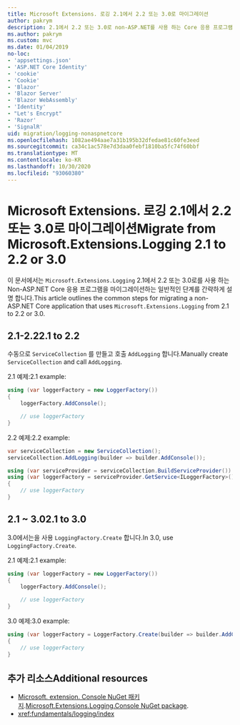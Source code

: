 ```yaml
---
title: Microsoft Extensions. 로깅 2.1에서 2.2 또는 3.0로 마이그레이션
author: pakrym
description: 2.1에서 2.2 또는 3.0로 non-ASP.NET를 사용 하는 Core 응용 프로그램을 마이그레이션하는 방법에 대해 알아봅니다.
ms.author: pakrym
ms.custom: mvc
ms.date: 01/04/2019
no-loc:
- 'appsettings.json'
- 'ASP.NET Core Identity'
- 'cookie'
- 'Cookie'
- 'Blazor'
- 'Blazor Server'
- 'Blazor WebAssembly'
- 'Identity'
- "Let's Encrypt"
- 'Razor'
- 'SignalR'
uid: migration/logging-nonaspnetcore
ms.openlocfilehash: 1082ae494aae7a31b195b32dfedae81c60fe3eed
ms.sourcegitcommit: ca34c1ac578e7d3daa0febf1810ba5fc74f60bbf
ms.translationtype: MT
ms.contentlocale: ko-KR
ms.lasthandoff: 10/30/2020
ms.locfileid: "93060380"
---
```

# <a name="migrate-from-microsoftextensionslogging-21-to-22-or-30"></a><span data-ttu-id="9ef96-103">Microsoft Extensions. 로깅 2.1에서 2.2 또는 3.0로 마이그레이션</span><span class="sxs-lookup"><span data-stu-id="9ef96-103">Migrate from Microsoft.Extensions.Logging 2.1 to 2.2 or 3.0</span></span>

<span data-ttu-id="9ef96-104">이 문서에서는 `Microsoft.Extensions.Logging` 2.1에서 2.2 또는 3.0로를 사용 하는 Non-ASP.NET Core 응용 프로그램을 마이그레이션하는 일반적인 단계를 간략하게 설명 합니다.</span><span class="sxs-lookup"><span data-stu-id="9ef96-104">This article outlines the common steps for migrating a non-ASP.NET Core application that uses `Microsoft.Extensions.Logging` from 2.1 to 2.2 or 3.0.</span></span>

## <a name="21-to-22"></a><span data-ttu-id="9ef96-105">2.1-2.2</span><span class="sxs-lookup"><span data-stu-id="9ef96-105">2.1 to 2.2</span></span>

<span data-ttu-id="9ef96-106">수동으로 `ServiceCollection` 를 만들고 호출 `AddLogging` 합니다.</span><span class="sxs-lookup"><span data-stu-id="9ef96-106">Manually create `ServiceCollection` and call `AddLogging`.</span></span>

<span data-ttu-id="9ef96-107">2.1 예제:</span><span class="sxs-lookup"><span data-stu-id="9ef96-107">2.1 example:</span></span>

```csharp
using (var loggerFactory = new LoggerFactory())
{
    loggerFactory.AddConsole();

    // use loggerFactory
}
```

<span data-ttu-id="9ef96-108">2.2 예제:</span><span class="sxs-lookup"><span data-stu-id="9ef96-108">2.2 example:</span></span>

```csharp
var serviceCollection = new ServiceCollection();
serviceCollection.AddLogging(builder => builder.AddConsole());

using (var serviceProvider = serviceCollection.BuildServiceProvider())
using (var loggerFactory = serviceProvider.GetService<ILoggerFactory>())
{
    // use loggerFactory
}
```

## <a name="21-to-30"></a><span data-ttu-id="9ef96-109">2.1 ~ 3.0</span><span class="sxs-lookup"><span data-stu-id="9ef96-109">2.1 to 3.0</span></span>

<span data-ttu-id="9ef96-110">3.0에서는을 사용 `LoggingFactory.Create` 합니다.</span><span class="sxs-lookup"><span data-stu-id="9ef96-110">In 3.0, use `LoggingFactory.Create`.</span></span>

<span data-ttu-id="9ef96-111">2.1 예제:</span><span class="sxs-lookup"><span data-stu-id="9ef96-111">2.1 example:</span></span>

```csharp
using (var loggerFactory = new LoggerFactory())
{
    loggerFactory.AddConsole();

    // use loggerFactory
}
```

<span data-ttu-id="9ef96-112">3.0 예제:</span><span class="sxs-lookup"><span data-stu-id="9ef96-112">3.0 example:</span></span>

```csharp
using (var loggerFactory = LoggerFactory.Create(builder => builder.AddConsole()))
{
    // use loggerFactory
}
```

## <a name="additional-resources"></a><span data-ttu-id="9ef96-113">추가 리소스</span><span class="sxs-lookup"><span data-stu-id="9ef96-113">Additional resources</span></span>

* <span data-ttu-id="9ef96-114">[Microsoft. extension. Console NuGet 패키지](https://www.nuget.org/packages/Microsoft.Extensions.Logging.Console/).</span><span class="sxs-lookup"><span data-stu-id="9ef96-114">[Microsoft.Extensions.Logging.Console NuGet package](https://www.nuget.org/packages/Microsoft.Extensions.Logging.Console/).</span></span>
* <xref:fundamentals/logging/index>
